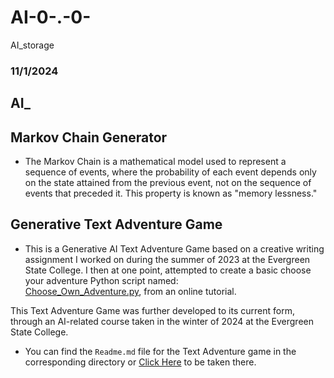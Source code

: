 # AI-0-.-0-
AI_storage

### 11/1/2024

## AI_ 


## Markov Chain Generator

- The Markov Chain is a mathematical model used to represent a sequence of events, where the probability of each event depends only on the state attained from the previous event, not on the sequence of events that preceded it. This property is known as "memory lessness."<br>

## Generative Text Adventure Game

- This is a Generative AI Text Adventure Game based on a creative writing assignment I worked on during the summer of 2023 at the Evergreen State College. I then at one point, attempted to create a basic choose your adventure Python script named:<br>[Choose_Own_Adventure.py](https://github.com/nathanMcL/ComSci_projects/blob/main/Choose_Own_Adventure.py), from an online tutorial. <br>

This Text Adventure Game was further developed to its current form, through an AI-related course taken in the winter of 2024 at the Evergreen State College. <br>

- You can find the `Readme.md` file for the Text Adventure game in the corresponding directory or [Click Here](https://github.com/nathanMcL/AI-0-.-0-/tree/main/TextAdventure) to be taken there.<br>




